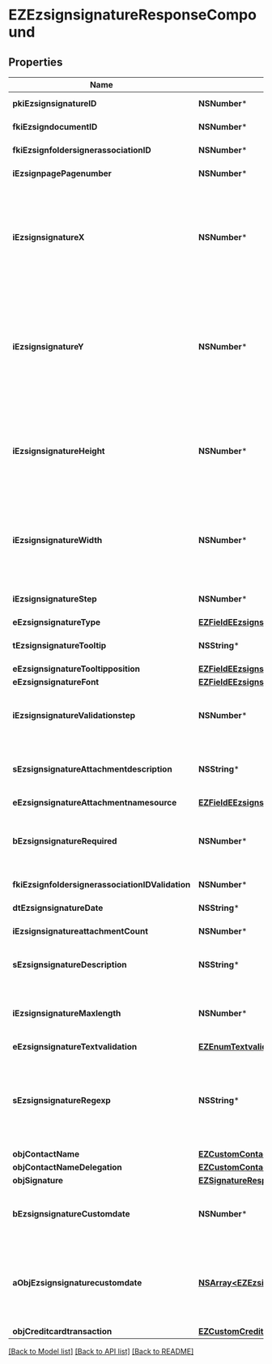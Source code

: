 # EZEzsignsignatureResponseCompound

## Properties
Name | Type | Description | Notes
------------ | ------------- | ------------- | -------------
**pkiEzsignsignatureID** | **NSNumber*** | The unique ID of the Ezsignsignature | 
**fkiEzsigndocumentID** | **NSNumber*** | The unique ID of the Ezsigndocument | 
**fkiEzsignfoldersignerassociationID** | **NSNumber*** | The unique ID of the Ezsignfoldersignerassociation | 
**iEzsignpagePagenumber** | **NSNumber*** | The page number in the Ezsigndocument | 
**iEzsignsignatureX** | **NSNumber*** | The X coordinate (Horizontal) where to put the Ezsignsignature on the page.  Coordinate is calculated at 100dpi (dot per inch). So for example, if you want to put the Ezsignsignature 2 inches from the left border of the page, you would use \&quot;200\&quot; for the X coordinate. | 
**iEzsignsignatureY** | **NSNumber*** | The Y coordinate (Vertical) where to put the Ezsignsignature on the page.  Coordinate is calculated at 100dpi (dot per inch). So for example, if you want to put the Ezsignsignature 3 inches from the top border of the page, you would use \&quot;300\&quot; for the Y coordinate. | 
**iEzsignsignatureHeight** | **NSNumber*** | The height of the Ezsignsignature.  Size is calculated at 100dpi (dot per inch). So for example, if you want the Ezsignsignature to have an height of 2 inches, you would use \&quot;200\&quot; for the iEzsignsignatureHeight. | [optional] 
**iEzsignsignatureWidth** | **NSNumber*** | The width of the Ezsignsignature.  Size is calculated at 100dpi (dot per inch). So for example, if you want the Ezsignsignature to have a width of 2 inches, you would use \&quot;200\&quot; for the iEzsignsignatureWidth. | [optional] 
**iEzsignsignatureStep** | **NSNumber*** | The step when the Ezsignsigner will be invited to sign | 
**eEzsignsignatureType** | [**EZFieldEEzsignsignatureType***](EZFieldEEzsignsignatureType.md) |  | 
**tEzsignsignatureTooltip** | **NSString*** | A tooltip that will be presented to Ezsignsigner about the Ezsignsignature | [optional] 
**eEzsignsignatureTooltipposition** | [**EZFieldEEzsignsignatureTooltipposition***](EZFieldEEzsignsignatureTooltipposition.md) |  | [optional] 
**eEzsignsignatureFont** | [**EZFieldEEzsignsignatureFont***](EZFieldEEzsignsignatureFont.md) |  | [optional] 
**iEzsignsignatureValidationstep** | **NSNumber*** | The step when the Ezsignsigner will be invited to validate the Ezsignsignature of eEzsignsignatureType Attachments | [optional] 
**sEzsignsignatureAttachmentdescription** | **NSString*** | The description attached to the attachment name added in Ezsignsignature of eEzsignsignatureType Attachments | [optional] 
**eEzsignsignatureAttachmentnamesource** | [**EZFieldEEzsignsignatureAttachmentnamesource***](EZFieldEEzsignsignatureAttachmentnamesource.md) |  | [optional] 
**bEzsignsignatureRequired** | **NSNumber*** | Whether the Ezsignsignature is required or not. This field is relevant only with Ezsignsignature with eEzsignsignatureType &#x3D; Attachments. | [optional] 
**fkiEzsignfoldersignerassociationIDValidation** | **NSNumber*** | The unique ID of the Ezsignfoldersignerassociation | [optional] 
**dtEzsignsignatureDate** | **NSString*** | The date the Ezsignsignature was signed | [optional] 
**iEzsignsignatureattachmentCount** | **NSNumber*** | The count of Ezsignsignatureattachment | [optional] 
**sEzsignsignatureDescription** | **NSString*** | The value entered while signing Ezsignsignature of eEzsignsignatureType **City**, **FieldText** and **FieldTextarea** | [optional] 
**iEzsignsignatureMaxlength** | **NSNumber*** | The maximum length for the value in the Ezsignsignature  This can only be set if eEzsignsignatureType is **FieldText** or **FieldTextarea** | [optional] 
**eEzsignsignatureTextvalidation** | [**EZEnumTextvalidation***](EZEnumTextvalidation.md) |  | [optional] 
**sEzsignsignatureRegexp** | **NSString*** | A regular expression to indicate what values are acceptable for the Ezsignsignature.  This can only be set if eEzsignsignatureType is **FieldText** or **FieldTextarea** and eEzsignsignatureTextvalidation is **Custom** | [optional] 
**objContactName** | [**EZCustomContactNameResponse***](EZCustomContactNameResponse.md) |  | 
**objContactNameDelegation** | [**EZCustomContactNameResponse***](EZCustomContactNameResponse.md) |  | [optional] 
**objSignature** | [**EZSignatureResponseCompound***](EZSignatureResponseCompound.md) |  | [optional] 
**bEzsignsignatureCustomdate** | **NSNumber*** | Whether the Ezsignsignature has a custom date format or not. (Only possible when eEzsignsignatureType is **Name** or **Handwritten**) | [optional] 
**aObjEzsignsignaturecustomdate** | [**NSArray&lt;EZEzsignsignaturecustomdateResponseCompound&gt;***](EZEzsignsignaturecustomdateResponseCompound.md) | An array of custom date blocks that will be filled at the time of signature.  Can only be used if bEzsignsignatureCustomdate is true.  Use an empty array if you don&#39;t want to have a date at all. | [optional] 
**objCreditcardtransaction** | [**EZCustomCreditcardtransactionResponse***](EZCustomCreditcardtransactionResponse.md) |  | [optional] 

[[Back to Model list]](../README.md#documentation-for-models) [[Back to API list]](../README.md#documentation-for-api-endpoints) [[Back to README]](../README.md)


